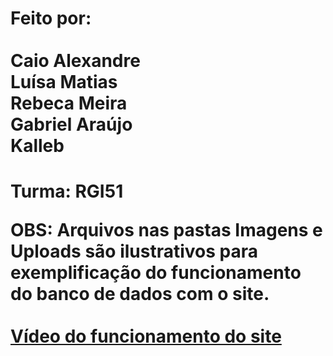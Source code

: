 # <h1>Feito por: <br><br>Caio Alexandre <br>Luísa Matias <br>Rebeca Meira <br>Gabriel Araújo <br>Kalleb
<h1><p>Turma: RGI51</p>
<p>OBS: Arquivos nas pastas Imagens e Uploads são ilustrativos para exemplificação do funcionamento do banco de dados com o site.<br><br>
<a href="https://youtu.be/f9cbpR1JlmI">Vídeo do funcionamento do site</a></p>
